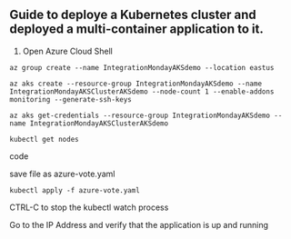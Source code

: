 ## Guide to deploye a Kubernetes cluster and deployed a multi-container application to it. 

1. Open Azure Cloud Shell

```
az group create --name IntegrationMondayAKSdemo --location eastus
```

```
az aks create --resource-group IntegrationMondayAKSdemo --name IntegrationMondayAKSClusterAKSdemo --node-count 1 --enable-addons monitoring --generate-ssh-keys
```
```
az aks get-credentials --resource-group IntegrationMondayAKSdemo --name IntegrationMondayAKSClusterAKSdemo
```

```
kubectl get nodes
```


code



save file as azure-vote.yaml

```
kubectl apply -f azure-vote.yaml
```

CTRL-C  to stop the kubectl watch process

Go to the IP Address and verify that the application is up and running
